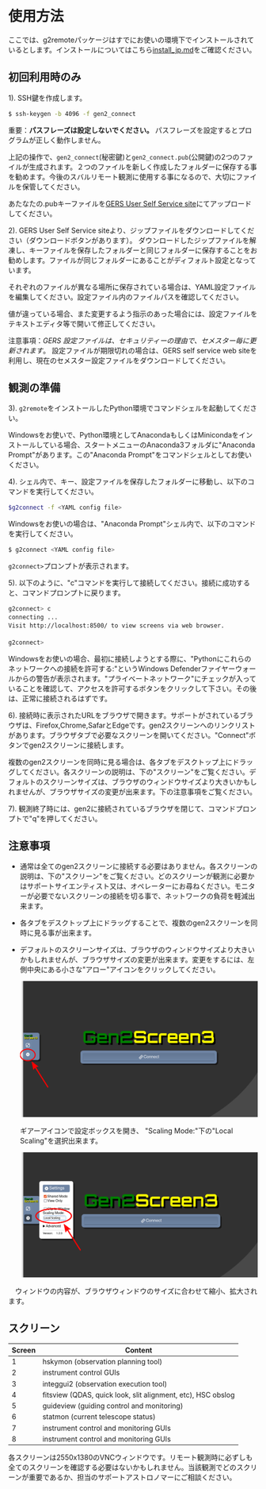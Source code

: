 # 使用方法

ここでは、g2remoteパッケージはすでにお使いの環境下でインストールされているとします。インストールについてはこちら[install_jp.md](https://github.com/naojsoft/g2remote/blob/master/doc/install_jp.md )をご確認ください。

## 初回利用時のみ

1). SSH鍵を作成します。

```bash
$ ssh-keygen -b 4096 -f gen2_connect
```

重要：**パスフレーズは設定しないでください。** パスフレーズを設定するとプログラムが正しく動作しません。

上記の操作で、`gen2_connect`(秘密鍵)と`gen2_connect.pub`(公開鍵)の2つのファイルが生成されます。２つのファイルを新しく作成したフォルダーに保存する事を勧めます。今後のスバルリモート観測に使用する事になるので、大切にファイルを保管してください。

あたなたの.pubキーファイルを[GERS User Self Service site](https://hscq.naoj.hawaii.edu/guser/login)にてアップロードしてください。 


2). GERS User Self Service siteより、ジップファイルをダウンロードしてください（ダウンロードボタンがあります）。
ダウンロードしたジップファイルを解凍し、キーファイルを保存したフォルダーと同じフォルダーに保存することをお勧めします。ファイルが同じフォルダーにあることがディフォルト設定となっています。

それぞれのファイルが異なる場所に保存されている場合は、YAML設定ファイルを編集してください。設定ファイル内のファイルパスを確認してください。

値が違っている場合、また変更するよう指示のあった場合には、設定ファイルをテキストエディタ等で開いて修正してください。

注意事項：*GERS 設定ファイルは、セキュリティーの理由で、セメスター毎に更新されます*。
設定ファイルが期限切れの場合は、GERS self service web siteを利用し、現在のセメスター設定ファイルをダウンロードしてください。　


## 観測の準備

3). `g2remote`をインストールしたPython環境でコマンドシェルを起動してください。

Windowsをお使いで、Python環境としてAnacondaもしくはMinicondaをインストールしている場合、スタートメニューのAnaconda3フォルダに"Anaconda Prompt"があります。この"Anaconda Prompt"をコマンドシェルとしてお使いください。

4). シェル内で、キー、設定ファイルを保存したフォルダーに移動し、以下のコマンドを実行してください。

```bash
$g2connect -f <YAML config file>
```
Windowsをお使いの場合は、"Anaconda Prompt"シェル内で、以下のコマンドを実行してください。

```bash
$ g2connect <YAML config file>
```

`g2connect>`プロンプトが表示されます。

5). 以下のように、"c"コマンドを実行して接続してください。接続に成功すると、コマンドプロンプトに戻ります。

```bash
g2connect> c
connecting ...
Visit http://localhost:8500/ to view screens via web browser.

g2connect> 
```

Windowsをお使いの場合、最初に接続しようとする際に、"Pythonにこれらのネットワークへの接続を許可する:"というWindows Defenderファイヤーウォールからの警告が表示されます。"プライベートネットワーク"にチェックが入っていることを確認して、アクセスを許可するボタンをクリックして下さい。その後は、正常に接続されるはずです。

6). 接続時に表示されたURLをブラウザで開きます。サポートがされているブラウザは、Firefox,Chrome,SafarとEdgeです。gen2スクリーンへのリンクリストがあります。ブラウザタブで必要なスクリーンを開いてください。"Connect"ボタンでgen2スクリーンに接続します。

複数のgen2スクリーンを同時に見る場合は、各タブをデスクトップ上にドラッグしてください。各スクリーンの説明は、下の"スクリーン"をご覧ください。デフォルトのスクリーンサイズは、ブラウザのウィンドウサイズより大きいかもしれませんが、ブラウザサイズの変更が出来ます。下の注意事項をご覧ください。

7). 観測終了時には、gen2に接続されているブラウザを閉じて、コマンドプロンプトで"q"を押してください。


## 注意事項

* 通常は全てのgen2スクリーンに接続する必要はありません。各スクリーンの説明は、下の"スクリーン"をご覧ください。どのスクリーンが観測に必要かはサポートサイエンティスト又は、オペレーターにお尋ねください。モニターが必要でないスクリーンの接続を切る事で、ネットワークの負荷を軽減出来ます。

* 各タブをデスクトップ上にドラッグすることで、複数のgen2スクリーンを同時に見る事が出来ます。

* デフォルトのスクリーンサイズは、ブラウザのウィンドウサイズより大きいかもしれませんが、ブラウザサイズの変更が出来ます。変更をするには、左側中央にある小さな"アロー"アイコンをクリックしてください。

  ![Settings](./g2r_noVNC_ex1.png)

  ギアーアイコンで設定ボックスを開き、 "Scaling Mode:"下の"Local Scaling"を選択出来ます。

  ![Settings](./g2r_noVNC_ex2.png)

　ウィンドウの内容が、ブラウザウィンドウのサイズに合わせて縮小、拡大されます。　


## スクリーン

| Screen | Content |
| ------ | ------- |
| 1      | hskymon (observation planning tool) |
| 2      | instrument control GUIs |
| 3      | integgui2 (observation execution tool) |
| 4      | fitsview (QDAS, quick look, slit alignment, etc), HSC obslog |
| 5      | guideview (guiding control and monitoring) |
| 6      | statmon (current telescope status) |
| 7      | instrument control and monitoring GUIs |
| 8      | instrument control and monitoring GUIs |

各スクリーンは2550x1380のVNCウィンドウです。リモート観測時に必ずしも全てのスクリーンを確認する必要はないかもしれません。当該観測でどのスクリーンが重要であるか、担当のサポートアストロノマーにご相談ください。
